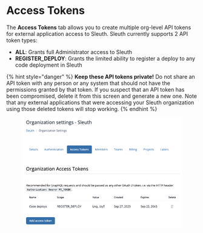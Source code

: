 # Access Tokens

The **Access Tokens** tab allows you to create multiple org-level API tokens for external application access to Sleuth. Sleuth currently supports 2 API token types:&#x20;

* **ALL**: Grants full Administrator access to Sleuth
* **REGISTER\_DEPLOY**: Grants the limited ability to register a deploy to any code deployment in Sleuth

{% hint style="danger" %}
**Keep these API tokens private!** Do not share an API token with any person or any system that should not have the permissions granted by that token. If you suspect that an API token has been compromised, delete it from this screen and generate a new one.  Note that any external applications that were accessing your Sleuth organization using those deleted tokens will stop working.
{% endhint %}

<figure><img src="../../.gitbook/assets/image (116).png" alt=""><figcaption></figcaption></figure>

